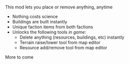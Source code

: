 This mod lets you place or remove anything, anytime
- Nothing costs science 
- Buildings are built instantly
- Unique faction items from both factions
- Unlocks the following tools *in game*:
    - Delete anything (resources, buildings, etc) instantly
    - Terrain raise/lower tool from map editor
    - Resource add/remove tool from map editor

More to come
